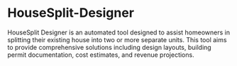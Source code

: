 # HouseSplit-Designer
HouseSplit Designer is an automated tool designed to assist homeowners in splitting their existing house into two or more separate units. This tool aims to provide comprehensive solutions including design layouts, building permit documentation, cost estimates, and revenue projections.
